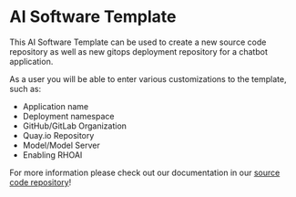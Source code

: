 # AI Software Template

This AI Software Template can be used to create a new source code repository as well as new gitops deployment repository for a chatbot application.

As a user you will be able to enter various customizations to the template, such as:

- Application name
- Deployment namespace
- GitHub/GitLab Organization
- Quay.io Repository
- Model/Model Server
- Enabling RHOAI


For more information please check out our documentation in our [source code repository](https://github.com/redhat-ai-dev/ai-lab-template)!